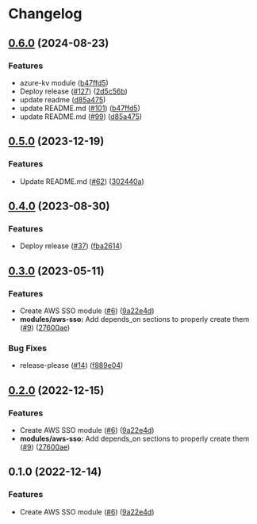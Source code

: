 # Changelog

## [0.6.0](https://github.com/prefapp/tfm/compare/aws-sso-v0.5.0...aws-sso-v0.6.0) (2024-08-23)


### Features

* azure-kv module ([b47ffd5](https://github.com/prefapp/tfm/commit/b47ffd51f59e5f5b15365440fe776f0b8a7e4402))
* Deploy release ([#127](https://github.com/prefapp/tfm/issues/127)) ([2d5c56b](https://github.com/prefapp/tfm/commit/2d5c56bcd9f1443136a9a4c34e19a3874dcf7ea5))
* update readme ([d85a475](https://github.com/prefapp/tfm/commit/d85a475ec579e4eefe9c16c2530597768b0e2bed))
* update README.md ([#101](https://github.com/prefapp/tfm/issues/101)) ([b47ffd5](https://github.com/prefapp/tfm/commit/b47ffd51f59e5f5b15365440fe776f0b8a7e4402))
* update README.md ([#99](https://github.com/prefapp/tfm/issues/99)) ([d85a475](https://github.com/prefapp/tfm/commit/d85a475ec579e4eefe9c16c2530597768b0e2bed))

## [0.5.0](https://github.com/prefapp/tfm/compare/aws-sso-v0.4.0...aws-sso-v0.5.0) (2023-12-19)


### Features

* Update README.md ([#62](https://github.com/prefapp/tfm/issues/62)) ([302440a](https://github.com/prefapp/tfm/commit/302440a79ea0e4883b6583e3540deac7bac6c307))

## [0.4.0](https://github.com/prefapp/tfm/compare/aws-sso-v0.3.0...aws-sso-v0.4.0) (2023-08-30)


### Features

* Deploy release ([#37](https://github.com/prefapp/tfm/issues/37)) ([fba2614](https://github.com/prefapp/tfm/commit/fba2614fb284cf9d960be53c7c123ceaf08cecfa))

## [0.3.0](https://github.com/prefapp/tfm/compare/aws-sso-v0.2.0...aws-sso-v0.3.0) (2023-05-11)


### Features

* Create AWS SSO module ([#6](https://github.com/prefapp/tfm/issues/6)) ([9a22e4d](https://github.com/prefapp/tfm/commit/9a22e4dda02e7762c2341ef1240cbc15b5605896))
* **modules/aws-sso:** Add depends_on sections to properly create them ([#9](https://github.com/prefapp/tfm/issues/9)) ([27600ae](https://github.com/prefapp/tfm/commit/27600aeea9b496f1f4f884e59e7f86adc6402834))


### Bug Fixes

* release-please ([#14](https://github.com/prefapp/tfm/issues/14)) ([f889e04](https://github.com/prefapp/tfm/commit/f889e04a5c986e8606dbac920bbb966ad90528ac))

## [0.2.0](https://github.com/prefapp/tfm/compare/v0.1.0...v0.2.0) (2022-12-15)


### Features

* Create AWS SSO module ([#6](https://github.com/prefapp/tfm/issues/6)) ([9a22e4d](https://github.com/prefapp/tfm/commit/9a22e4dda02e7762c2341ef1240cbc15b5605896))
* **modules/aws-sso:** Add depends_on sections to properly create them ([#9](https://github.com/prefapp/tfm/issues/9)) ([27600ae](https://github.com/prefapp/tfm/commit/27600aeea9b496f1f4f884e59e7f86adc6402834))

## 0.1.0 (2022-12-14)


### Features

* Create AWS SSO module ([#6](https://github.com/prefapp/tfm/issues/6)) ([9a22e4d](https://github.com/prefapp/tfm/commit/9a22e4dda02e7762c2341ef1240cbc15b5605896))

